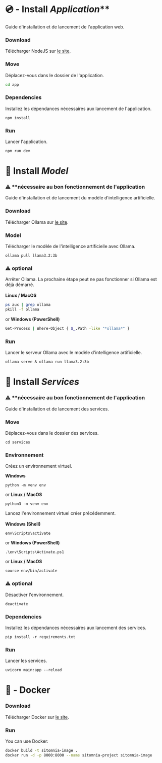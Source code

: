 # 💿 - Install *Application***
Guide d'installation et de lancement de l'application web.

### Download
Télécharger NodeJS sur [le site](https://nodejs.org/fr).

### Move
Déplacez-vous dans le dossier de l'application.
```bash
cd app
```

### Dependencies
Installez les dépendances nécessaires aux lancement de l'application.
```
npm install
```

### Run
Lancer l'application.
```
npm run dev
```

# 📀 Install *Model*
### ⚠️ **nécessaire au bon fonctionnement de l'application
Guide d'installation et de lancement du modèle d'intelligence artificielle.

### Download
Télécharger Ollama sur [le site](https://ollama.com/).

### Model
Télécharger le modèle de l'intelligence artificielle avec Ollama.
```
ollama pull llama3.2:3b
```
### ⚠️ optional
Arrêter Ollama. La prochaine étape peut ne pas fonctionner si Ollama est déjà démarré.<br><br>
**Linux / MacOS**
```bash
ps aux | grep ollama
pkill -f ollama
```
or **Windows (PowerShell)**
```bash
Get-Process | Where-Object { $_.Path -like "*ollama*" }
```

### Run
Lancer le serveur Ollama avec le modèle d'intelligence artificielle.
```
ollama serve & ollama run llama3.2:3b
```

# 📀 Install *Services*
### ⚠️ **nécessaire au bon fonctionnement de l'application
Guide d'installation et de lancement des services.

### Move
Déplacez-vous dans le dossier des services.
```
cd services
```

### Environnement
Créez un environnement virtuel.

**Windows**
```
python -m venv env
```
or **Linux / MacOS**
```
python3 -m venv env
```

Lancez l'environnement virtuel créer précédemment.<br><br>
**Windows (Shell)**
```
env\Scripts\activate
```
or **Windows (PowerShell)**
```
.\env\Scripts\Activate.ps1
```
or **Linux / MacOS**
```
source env/bin/activate
```

### ⚠️ optional
Désactiver l'environnement.
```
deactivate
```

### Dependencies
Installez les dépendances nécessaires aux lancement des services.
```
pip install -r requirements.txt
```

### Run
Lancer les services.
```
uvicorn main:app --reload
```

# 🐋 - Docker
### Download
Télécharger Docker sur [le site](https://www.docker.com/get-started/).

### Run
You can use Docker:
```bash
docker build -t sitomnia-image .
docker run -d -p 8000:8000 --name sitomnia-project sitomnia-image
```
